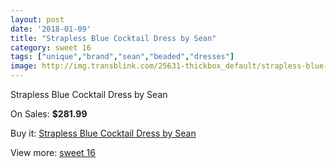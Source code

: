 ```yaml
---
layout: post
date: '2018-01-09'
title: "Strapless Blue Cocktail Dress by Sean"
category: sweet 16
tags: ["unique","brand","sean","beaded","dresses"]
image: http://img.transblink.com/25631-thickbox_default/strapless-blue-cocktail-dress-by-sean.jpg
---
```

Strapless Blue Cocktail Dress by Sean

On Sales: **$281.99**
<a href="https://www.transblink.com/en/sweet-16/8084-strapless-blue-cocktail-dress-by-sean.html"><amp-img layout="responsive" width="600" height="600" src="//img.transblink.com/25631-thickbox_default/strapless-blue-cocktail-dress-by-sean.jpg" alt="Strapless Blue Cocktail Dress by Sean 0" /></a>
<a href="https://www.transblink.com/en/sweet-16/8084-strapless-blue-cocktail-dress-by-sean.html"><amp-img layout="responsive" width="600" height="600" src="//img.transblink.com/25633-thickbox_default/strapless-blue-cocktail-dress-by-sean.jpg" alt="Strapless Blue Cocktail Dress by Sean 1" /></a>
<a href="https://www.transblink.com/en/sweet-16/8084-strapless-blue-cocktail-dress-by-sean.html"><amp-img layout="responsive" width="600" height="600" src="//img.transblink.com/25632-thickbox_default/strapless-blue-cocktail-dress-by-sean.jpg" alt="Strapless Blue Cocktail Dress by Sean 2" /></a>

Buy it: [Strapless Blue Cocktail Dress by Sean](https://www.transblink.com/en/sweet-16/8084-strapless-blue-cocktail-dress-by-sean.html "Strapless Blue Cocktail Dress by Sean")

View more: [sweet 16](https://www.transblink.com/en/65-sweet-16 "sweet 16")